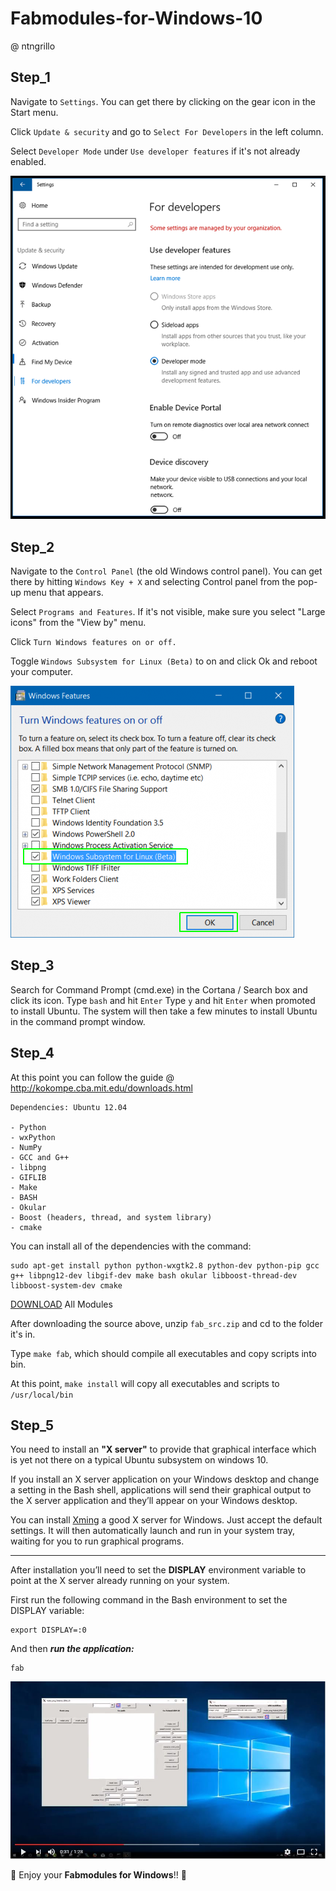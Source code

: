 # Fabmodules-for-Windows-10
@ ntngrillo

## Step_1
Navigate to ````Settings````. You can get there by clicking on the gear icon in the Start menu.

Click ````Update & security```` and go to ````Select For Developers```` in the left column.

Select ````Developer Mode```` under ````Use developer features```` if it's not already enabled.

![Image of DEVMODE](/img/devmode-pc-options.png)

## Step_2
Navigate to the ````Control Panel```` (the old Windows control panel). You can get there by hitting ````Windows Key + X```` and selecting Control panel from the pop-up menu that appears.

Select ````Programs and Features````. If it's not visible, make sure you select "Large icons" from the "View by" menu.


Click ````Turn Windows features on or off.````

Toggle ````Windows Subsystem for Linux (Beta)```` to on and click Ok and reboot your computer.

![](img/turn-features-on.png)

## Step_3
Search for Command Prompt (cmd.exe) in the Cortana / Search box and click its icon.
Type ````bash```` and hit ````Enter````
Type ````y```` and hit ````Enter```` when promoted to install Ubuntu. The system will then take a few minutes to install Ubuntu in the command prompt window.

## Step_4
At this point you can follow the guide @ http://kokompe.cba.mit.edu/downloads.html

    Dependencies: Ubuntu 12.04

    - Python
    - wxPython
    - NumPy
    - GCC and G++
    - libpng
    - GIFLIB
    - Make
    - BASH
    - Okular
    - Boost (headers, thread, and system library)
    - cmake

You can install all of the dependencies with the command:

    sudo apt-get install python python-wxgtk2.8 python-dev python-pip gcc g++ libpng12-dev libgif-dev make bash okular libboost-thread-dev libboost-system-dev cmake    

[DOWNLOAD](http://kokompe.cba.mit.edu/fab_src.zip) All Modules

After downloading the source above, unzip ````fab_src.zip```` and cd to the folder it's in.

Type ````make fab````, which should compile all executables and copy scripts into bin.

At this point, ````make install```` will copy all executables and scripts to ````/usr/local/bin````

## Step_5
You need to install an **"X server"** to provide that graphical interface which is yet not there on a typical Ubuntu subsystem on windows 10.

If you install an X server application on your Windows desktop and change a setting in the Bash shell, applications will send their graphical output to the X server application and they’ll appear on your Windows desktop.

You can install [Xming](https://sourceforge.net/projects/xming/) a good X server for Windows. Just accept the default settings. It will then automatically launch and run in your system tray, waiting for you to run graphical programs.

----
After installation you’ll need to set the **DISPLAY** environment variable to point at the X server already running on your system.

First run the following command in the Bash environment to set the DISPLAY variable:

    export DISPLAY=:0

And then ***run the application:***

    fab



[![FABModulesonWindows10](img/capture.JPG)](https://youtu.be/hwmLH4IqZVI)

:tada: Enjoy your **Fabmodules for Windows**!! :tada:
